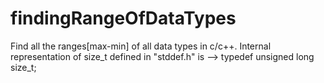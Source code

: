# findingRangeOfDataTypes
 Find all the ranges[max-min] of all data types in c/c++.
 Internal representation of  size_t defined in "stddef.h" is
 --> typedef unsigned long size_t;

